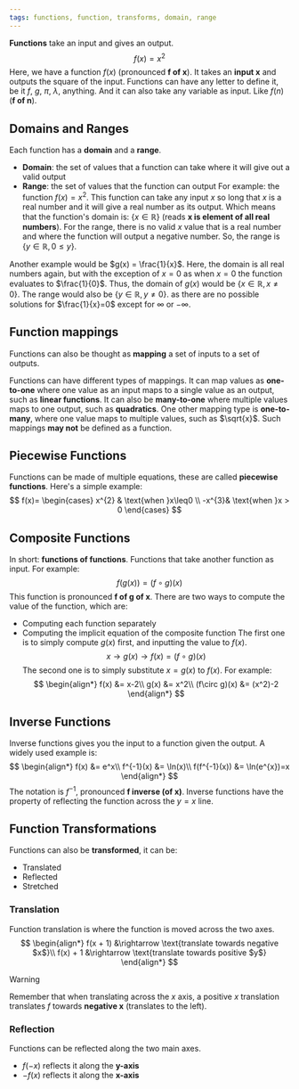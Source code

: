 ```yaml
---
tags: functions, function, transforms, domain, range
---
```

**Functions** take an input and gives an output.
$$
f(x) = x^2
$$
Here, we have a function $f(x)$ (pronounced **f of x**). It takes an **input x** and outputs the square of the input. Functions can have any letter to define it, be it $f$, $g$, $\pi$, $\lambda$, anything. And it can also take any variable as input. Like $f(n)$ (**f of n**).
## Domains and Ranges
Each function has a **domain** and a **range**.
* **Domain**: the set of values that a function can take where it will give out a valid output
* **Range**: the set of values that the function can output
For example: the function $f(x) = x^2$. This function can take any input $x$ so long that $x$ is a real number and it will give a real number as its output. Which means that the function's domain is: $\{ x \in \mathbb{R} \}$ (reads **x is element of all real numbers**). For the range, there is no valid $x$ value that is a real number and where the function will output a negative number. So, the range is $\{y \in \mathbb{R}, 0 \leq y\}$.

Another example would be $g(x) = \frac{1}{x}$. Here, the domain is all real numbers again, but with the exception of $x = 0$ as when $x=0$ the function evaluates to $\frac{1}{0}$. Thus, the domain of $g(x)$ would be $\{x\in\mathbb{R},x \neq 0\}$. The range would also be $\{y\in\mathbb{R}, y \neq 0\}$. as there are no possible solutions for $\frac{1}{x}=0$ except for $\infty$ or $-\infty$.
## Function mappings
Functions can also be thought as **mapping** a set of inputs to a set of outputs.

Functions can have different types of mappings. It can map values as **one-to-one** where one value as an input maps to a single value as an output, such as **linear functions**.
It can also be **many-to-one** where multiple values maps to one output, such as **quadratics**.
One other mapping type is **one-to-many**, where one value maps to multiple values, such as $\sqrt{x}$. Such mappings **may not** be defined as a function.
## Piecewise Functions
Functions can be made of multiple equations, these are called **piecewise functions**. Here's a simple example:
$$
f(x)=
\begin{cases}
x^{2} & \text{when }x\leq0 \\
-x^{3}& \text{when }x > 0
\end{cases}
$$
## Composite Functions
In short: **functions of functions**. Functions that take another function as input. For example:
$$
f(g(x)) = (f\circ g)(x)
$$
This function is pronounced **f of g of x**. There are two ways to compute the value of the function, which are:
* Computing each function separately
* Computing the implicit equation of the composite function
The first one is to simply compute $g(x)$ first, and inputting the value to $f(x)$.
$$
x\rightarrow g(x)\rightarrow f(x) = (f\circ g)(x)
$$
The second one is to simply substitute $x = g(x)$ to $f(x)$. For example:
$$
\begin{align*}
f(x) &= x-2\\
g(x) &= x^2\\
(f\circ g)(x) &= (x^2)-2
\end{align*}
$$
## Inverse Functions
Inverse functions gives you the input to a function given the output. A widely used example is:
$$
\begin{align*}
f(x) &= e^x\\
f^{-1}(x) &= \ln(x)\\
f(f^{-1}(x)) &= \ln(e^{x})=x
\end{align*}
$$
The notation is $f^{-1}$, pronounced **f inverse (of x)**. Inverse functions have the property of reflecting the function across the $y = x$ line.
## Function Transformations
Functions can also be **transformed**, it can be:
* Translated
* Reflected
* Stretched
### Translation
Function translation is where the function is moved across the two axes.
$$
\begin{align*}
f(x + 1) &\rightarrow \text{translate towards negative $x$}\\
f(x) + 1 &\rightarrow \text{translate towards positive $y$}
\end{align*}
$$
> [!warning]
> Remember that when translating across the $x$ axis, a positive $x$ translation translates $f$ towards **negative x** (translates to the left).
### Reflection
Functions can be reflected along the two main axes.
* $f(-x)$ reflects it along the **y-axis**
* $-f(x)$ reflects it along the **x-axis**
